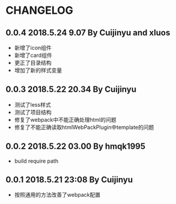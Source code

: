 # CHANGELOG
## 0.0.4 2018.5.24 9.07 By Cuijinyu and xluos

- 新增了icon组件
- 新增了card组件
- 更正了目录结构
- 增加了新的样式变量

## 0.0.3 2018.5.22 20.34 By Cuijinyu

- 测试了less样式
- 测试了项目结构
- 修复了webpack中不能正确处理html的问题
- 修复了不能正确读取htmlWebPackPlugin中template的问题 

## 0.0.2 2018.5.22 03.00 By hmqk1995

- build require path

## 0.0.1 2018.5.21 23:08 By Cuijinyu

- 按照通用的方法改善了webpack配置